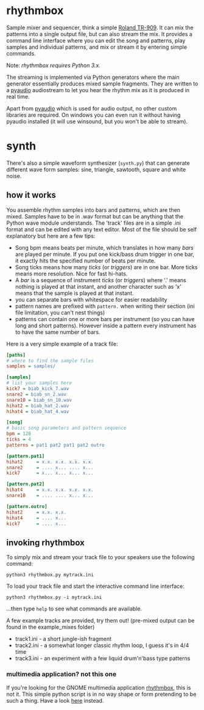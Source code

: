 # rhythmbox

Sample mixer and sequencer, think a simple [Roland TR-909](https://en.wikipedia.org/wiki/Roland_TR-909).
It can mix the patterns into a single output file, but can also stream the mix.
It provides a command line interface where you can edit the song and patterns,
play samples and individual patterns, and mix or stream it by entering simple commands.

Note: *rhythmbox requires Python 3.x.*


The streaming is implemented via Python generators where the main generator essentially produces mixed sample fragments.
They are written to a [pyaudio](http://people.csail.mit.edu/hubert/pyaudio/) audiostream to let you hear the rhythm mix
as it is produced in real time.

Apart from [pyaudio](http://people.csail.mit.edu/hubert/pyaudio/) which is used for audio output, no other custom libraries are required.
On windows you can even run it without having pyaudio installed (it will use winsound, but you won't be able to stream).

# synth

There's also a simple waveform synthesizer (``synth.py``) that can generate different wave form samples:
sine, triangle, sawtooth, square and white noise.


## how it works

You assemble rhythm samples into bars and patterns, which are then mixed.
Samples have to be in .wav format but can be anything that the Python wave module understands. 
The 'track' files are in a simple .ini format and can be edited with any text editor.
Most of the file should be self explanatory but here are a few tips:

- Song bpm means beats per minute, which translates in how many *bars* are played per minute.
  If you put one kick/bass drum trigger in one bar, it exactly hits the specified number of beats per minute.
- Song ticks means how many *ticks* (or *triggers*) are in one bar. More ticks means more resolution. Nice for fast hi-hats.
- A *bar* is a sequence of instrument *ticks* (or *triggers*) where '.' means nothing is played at that instant,
  and another character such as 'x' means that the sample is played at that instant.
- you can separate bars with whitespace for easier readability
- pattern names are prefixed with ``pattern.`` when writing their section (ini file limitation, you can't nest things)
- patterns can contain one or more bars per instrument (so you can have long and short patterns). However inside
  a pattern every instrument has to have the same number of bars.
  

Here is a very simple example of a track file:

```ini
[paths]
# where to find the sample files
samples = samples/

[samples]
# list your samples here
kick7 = biab_kick_7.wav
snare2 = biab_sn_2.wav
snare10 = biab_sn_10.wav
hihat2 = biab_hat_2.wav
hihat4 = biab_hat_4.wav

[song]
# basic song parameters and pattern sequence
bpm = 128
ticks = 4
patterns = pat1 pat2 pat1 pat2 outro

[pattern.pat1]
hihat2     = x.x. x.x. x.x. x.x.
snare2     = .... x... .... x...
kick7      = x... x... x... x...

[pattern.pat2]
hihat4     = x.x. x.x. x.x. x.x.
snare10    = .... .... x... x...

[pattern.outro]
hihat2     = x.x. x.x. 
hihat4     = .... x...
kick7      = .... x...
```

## invoking rhythmbox

To simply mix and stream your track file to your speakers use the following command:

``python3 rhythmbox.py mytrack.ini``

To load your track file and start the interactive command line interface:

``python3 rhythmbox.py -i mytrack.ini``

...then type ``help`` to see what commands are available.

A few example tracks are provided, try them out!  (pre-mixed output can be found in the example_mixes folder)

- track1.ini  - a short jungle-ish fragment
- track2.ini  - a somewhat longer classic rhythm loop, I guess it's in 4/4 time
- track3.ini  - an experiment with a few liquid drum'n'bass type patterns


### multimedia application? not this one
If you're looking for the GNOME multimedia application [rhythmbox](https://github.com/GNOME/rhythmbox), this is not it.
This simple python script is in no way shape or form pretending to be such a thing. Have a look [here](https://wiki.gnome.org/Apps/Rhythmbox) instead.
